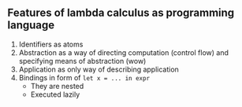 ## Features of lambda calculus as programming language

1. Identifiers as atoms
2. Abstraction as a way of directing computation (control flow) and specifying means of abstraction (wow)
3. Application as only way of describing application
4. Bindings in form of `let x = ... in expr`
    - They are nested
    - Executed lazily
